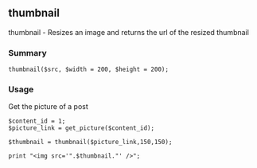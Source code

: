 ## thumbnail

thumbnail - Resizes an image and returns the url of the resized thumbnail

### Summary

    thumbnail($src, $width = 200, $height = 200);

### Usage

Get the picture of a post

    $content_id = 1;
    $picture_link = get_picture($content_id);

    $thumbnail = thumbnail($picture_link,150,150);

    print "<img src='".$thumbnail."' />";

 